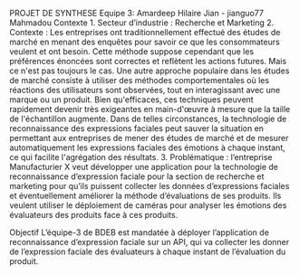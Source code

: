 PROJET DE SYNTHESE
Equipe 3:
         Amardeep
         Hilaire
         Jian - jianguo77
         Mahmadou
Contexte
        1.	Secteur d’industrie : Recherche et Marketing
        2.	Contexte : Les entreprises ont traditionnellement effectué des études de marché en menant des enquêtes pour savoir ce que les consommateurs veulent et ont besoin. Cette méthode suppose cependant que les préférences énoncées sont correctes et reflètent les actions futures. Mais ce n'est pas toujours le cas. Une autre approche populaire dans les études de marché consiste à utiliser des méthodes comportementales où les réactions des utilisateurs sont observées, tout en interagissant avec une marque ou un produit. Bien qu'efficaces, ces techniques peuvent rapidement devenir très exigeantes en main-d'œuvre à mesure que la taille de l'échantillon augmente. Dans de telles circonstances, la technologie de reconnaissance des expressions faciales peut sauver la situation en permettant aux entreprises de mener des études de marché et de mesurer automatiquement les expressions faciales des émotions à chaque instant, ce qui facilite l'agrégation des résultats.
       3.	Problématique : l’entreprise Manufacturier X veut développer une application pour la technologie de reconnaissance d’expression faciale pour la section de recherche et marketing pour qu’ils puissent collecter les données d’expressions faciales et éventuellement améliorer la méthode d’évaluations de ses produits. Ils veulent utiliser le déploiement de caméras pour analyser les émotions des évaluateurs des produits face à ces produits. 

Objectif
L’équipe-3 de BDEB est mandatée à déployer l’application de reconnaissance d’expression faciale sur un API, qui va collecter les donner de l’expression faciale des évaluateurs à chaque instant de l’évaluation du produit.  

